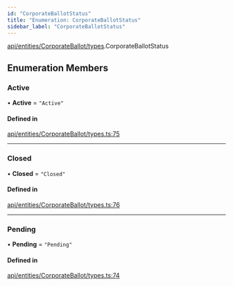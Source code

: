 ```yaml
---
id: "CorporateBallotStatus"
title: "Enumeration: CorporateBallotStatus"
sidebar_label: "CorporateBallotStatus"
---
```


[api/entities/CorporateBallot/types](../../../../../../modules/API/Entities/CorporateBallot/Types/Types.md).CorporateBallotStatus

## Enumeration Members

### Active

• **Active** = ``"Active"``

#### Defined in

[api/entities/CorporateBallot/types.ts:75](https://github.com/PolymeshAssociation/polymesh-sdk/blob/8a9e72221/src/api/entities/CorporateBallot/types.ts#L75)

___

### Closed

• **Closed** = ``"Closed"``

#### Defined in

[api/entities/CorporateBallot/types.ts:76](https://github.com/PolymeshAssociation/polymesh-sdk/blob/8a9e72221/src/api/entities/CorporateBallot/types.ts#L76)

___

### Pending

• **Pending** = ``"Pending"``

#### Defined in

[api/entities/CorporateBallot/types.ts:74](https://github.com/PolymeshAssociation/polymesh-sdk/blob/8a9e72221/src/api/entities/CorporateBallot/types.ts#L74)

